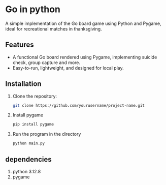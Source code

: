 # Go in python

A simple implementation of the Go board game using Python and Pygame, ideal for recreational matches in thanksgiving.

## Features
- A functional Go board rendered using Pygame, implementing suicide check, group capture and more.
- Easy-to-run, lightweight, and designed for local play.

## Installation
1. Clone the repository:
   ```bash
   git clone https://github.com/yourusername/project-name.git

2. Install pygame
    ```bash
    pip install pygame

3. Run the program in the directory
    ```bash
    python main.py

## dependencies
1. python 3.12.8
2. pygame
